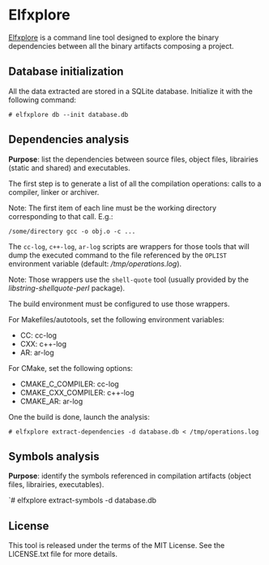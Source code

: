 # Elfxplore

[Elfxplore](https://github.com/Sigill/Elfxplore) is a command line tool designed to explore the binary dependencies between all the binary artifacts composing a project.

## Database initialization

All the data extracted are stored in a SQLite database. Initialize it with the following command:

`# elfxplore db --init database.db`

## Dependencies analysis

__Purpose__: list the dependencies between source files, object files, librairies (static and shared) and executables.

The first step is to generate a list of all the compilation operations: calls to a compiler, linker or archiver.

Note: The first item of each line must be the working directory corresponding to that call. E.g.:

`/some/directory gcc -o obj.o -c ...`

The `cc-log`, `c++-log`, `ar-log` scripts are wrappers for those tools that will dump the executed command to the file referenced by the `OPLIST` environment variable (default: */tmp/operations.log*).

Note: Those wrappers use the `shell-quote` tool (usually provided by the *libstring-shellquote-perl* package).

The build environment must be configured to use those wrappers.

For Makefiles/autotools, set the following environment variables:

- CC: cc-log
- CXX: c++-log
- AR: ar-log

For CMake, set the following options:

- CMAKE_C_COMPILER: cc-log
- CMAKE_CXX_COMPILER: c++-log
- CMAKE_AR: ar-log

One the build is done, launch the analysis:

`# elfxplore extract-dependencies -d database.db < /tmp/operations.log`

## Symbols analysis

__Purpose__: identify the symbols referenced in compilation artifacts (object files, librairies, executables).

`# elfxplore extract-symbols -d database.db

## License

This tool is released under the terms of the MIT License. See the LICENSE.txt file for more details.
